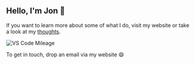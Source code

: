 ## Hello, I'm Jon 🌱

If you want to learn more about some of what I do, visit my website or take a look at my [thoughts](http://thoughts.jonlinkens.com/).

![VS Code Mileage](https://github-readme-stats.vercel.app/api/wakatime?username=jonlinkens&layout=compact&theme=dracula&langs_count=8)


To get in touch, drop an email via my website 😄

